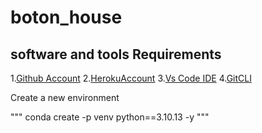 # boton_house
## software and tools Requirements
1.[Github Account]()
2.[HerokuAccount](http://heroku.com)
3.[Vs Code IDE](https://code.visualstudio.com/)
4.[GitCLI](http://git-scm.com/book/en/v2/Getting-Started-The-Command-Line)

Create a new environment

"""
conda create -p venv python==3.10.13 -y
"""